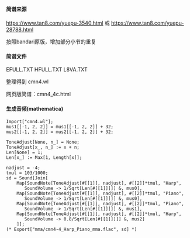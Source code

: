 #### 简谱来源

https://www.tan8.com/yuepu-3540.html 或 https://www.tan8.com/yuepu-28788.html

按照bandari原版，增加部分小节的重复

####  简谱文件

EFULL.TXT HFULL.TXT L8VA.TXT

整理得到 cmn4.wl

网页版简谱：cmn4_4c.html

#### 生成音频(mathematica)

```{mathematica}
Import["cmn4.wl"];
mus1[[-1, 2, 2]] = mus1[[-1, 2, 2]] + 32;
mus2[[-1, 2, 2]] = mus2[[-1, 2, 2]] + 32;

ToneAdjust[None, n_] = None;
ToneAdjust[x_, n_] := x + n;
Len[None] = 1;
Len[x_] := Max[1, Length[x]];

nadjust = -4;
tmul = 103/1000;
sd = Sound[Join[
    Map[SoundNote[ToneAdjust[#[[1]], nadjust], #[[2]]*tmul, "Harp", 
       SoundVolume -> 1/Sqrt[Len[#[[1]]]]] &, mus0], 
    Map[SoundNote[ToneAdjust[#[[1]], nadjust], #[[2]]*tmul, "Piano", 
       SoundVolume -> 1/Sqrt[Len[#[[1]]]]] &, mus0], 
    Map[SoundNote[ToneAdjust[#[[1]], nadjust], #[[2]]*tmul, "Piano", 
       SoundVolume -> 1/Sqrt[Len[#[[1]]]]] &, mus1], 
    Map[SoundNote[ToneAdjust[#[[1]], nadjust], #[[2]]*tmul, "Harp", 
       SoundVolume -> 0.8/Sqrt[Len[#[[1]]]]] &, mus2]
    ]];
(* Export["mma/cmn4-4_Harp_Piano_mma.flac", sd] *)

```



